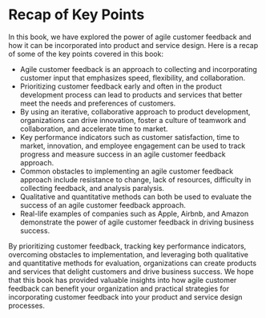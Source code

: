 # Recap of Key Points

In this book, we have explored the power of agile customer feedback and how it can be incorporated into product and service design. Here is a recap of some of the key points covered in this book:

* Agile customer feedback is an approach to collecting and incorporating customer input that emphasizes speed, flexibility, and collaboration.
* Prioritizing customer feedback early and often in the product development process can lead to products and services that better meet the needs and preferences of customers.
* By using an iterative, collaborative approach to product development, organizations can drive innovation, foster a culture of teamwork and collaboration, and accelerate time to market.
* Key performance indicators such as customer satisfaction, time to market, innovation, and employee engagement can be used to track progress and measure success in an agile customer feedback approach.
* Common obstacles to implementing an agile customer feedback approach include resistance to change, lack of resources, difficulty in collecting feedback, and analysis paralysis.
* Qualitative and quantitative methods can both be used to evaluate the success of an agile customer feedback approach.
* Real-life examples of companies such as Apple, Airbnb, and Amazon demonstrate the power of agile customer feedback in driving business success.

By prioritizing customer feedback, tracking key performance indicators, overcoming obstacles to implementation, and leveraging both qualitative and quantitative methods for evaluation, organizations can create products and services that delight customers and drive business success. We hope that this book has provided valuable insights into how agile customer feedback can benefit your organization and practical strategies for incorporating customer feedback into your product and service design processes.
